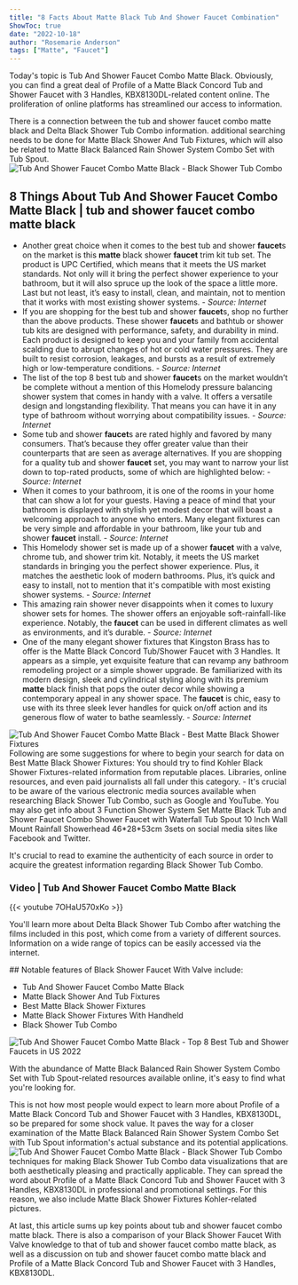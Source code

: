 ```yaml
---
title: "8 Facts About Matte Black Tub And Shower Faucet Combination"
ShowToc: true 
date: "2022-10-18"
author: "Rosemarie Anderson" 
tags: ["Matte", "Faucet"]
---
```


	
Today's topic is Tub And Shower Faucet Combo Matte Black. Obviously, you can find a great deal of Profile of a Matte Black Concord Tub and Shower Faucet with 3 Handles, KBX8130DL-related content online. The proliferation of online platforms has streamlined our access to information.

There is a connection between the tub and shower faucet combo matte black and Delta Black Shower Tub Combo information. additional searching needs to be done for Matte Black Shower And Tub Fixtures, which will also be related to Matte Black Balanced Rain Shower System Combo Set with Tub Spout.
<img loading="lazy" src="https://beckiowens.com/wp-content/uploads/2018/03/villa-bonita-master-bath-brizo-widespread-rook-faucet.jpg" onerror="this.onerror=null;this.src='https://blogger.googleusercontent.com/img/a/AVvXsEhe7F7TRXHtjiKvHb5vS7DmnxvpHiDyoYyYvm1nHB3Qp2_w3BnM6A2eq4v7FYxCC9bfZt3a9vIMtAYEKUiaDQbHMg-ViyGmRIj39MLp0bGFfgfYw1Dc9q_H-T0wiTm3l0Uq42dETrN9eC8aGJ9_IORZsxST1AcLR7np1koOfcc7tnHa4S8Mwz_xD9d0=s16000';" alt="Tub And Shower Faucet Combo Matte Black - Black Shower Tub Combo" >

## 8 Things About Tub And Shower Faucet Combo Matte Black | tub and shower faucet combo matte black
-   Another great choice when it comes to the best tub and shower **faucet**s on the market is this **matte** black shower **faucet** trim kit tub set. The product is UPC Certified, which means that it meets the US market standards. Not only will it bring the perfect shower experience to your bathroom, but it will also spruce up the look of the space a little more. Last but not least, it’s easy to install, clean, and maintain, not to mention that it works with most existing shower systems. - <cite>Source: Internet</cite>
-   If you are shopping for the best tub and shower **faucet**s, shop no further than the above products. These shower **faucet**s and bathtub or shower tub kits are designed with performance, safety, and durability in mind. Each product is designed to keep you and your family from accidental scalding due to abrupt changes of hot or cold water pressures. They are built to resist corrosion, leakages, and bursts as a result of extremely high or low-temperature conditions. - <cite>Source: Internet</cite>
-   The list of the top 8 best tub and shower **faucet**s on the market wouldn’t be complete without a mention of this Homelody pressure balancing shower system that comes in handy with a valve. It offers a versatile design and longstanding flexibility. That means you can have it in any type of bathroom without worrying about compatibility issues. - <cite>Source: Internet</cite>
-   Some tub and shower **faucet**s are rated highly and favored by many consumers. That’s because they offer greater value than their counterparts that are seen as average alternatives. If you are shopping for a quality tub and shower **faucet** set, you may want to narrow your list down to top-rated products, some of which are highlighted below: - <cite>Source: Internet</cite>
-   When it comes to your bathroom, it is one of the rooms in your home that can show a lot for your guests. Having a peace of mind that your bathroom is displayed with stylish yet modest decor that will boast a welcoming approach to anyone who enters. Many elegant fixtures can be very simple and affordable in your bathroom, like your tub and shower **faucet** install. - <cite>Source: Internet</cite>
-   This Homelody shower set is made up of a shower **faucet** with a valve, chrome tub, and shower trim kit. Notably, it meets the US market standards in bringing you the perfect shower experience. Plus, it matches the aesthetic look of modern bathrooms. Plus, it’s quick and easy to install, not to mention that it's compatible with most existing shower systems. - <cite>Source: Internet</cite>
-   This amazing rain shower never disappoints when it comes to luxury shower sets for homes. The shower offers an enjoyable soft-rainfall-like experience. Notably, the **faucet** can be used in different climates as well as environments, and it’s durable. - <cite>Source: Internet</cite>
-   One of the many elegant shower fixtures that Kingston Brass has to offer is the Matte Black Concord Tub/Shower Faucet with 3 Handles. It appears as a simple, yet exquisite feature that can revamp any bathroom remodeling project or a simple shower upgrade. Be familiarized with its modern design, sleek and cylindrical styling along with its premium **matte** black finish that pops the outer decor while showing a contemporary appeal in any shower space. The **faucet** is chic, easy to use with its three sleek lever handles for quick on/off action and its generous flow of water to bathe seamlessly. - <cite>Source: Internet</cite>


<img loading="lazy" src="http://mobileimages.lowes.com/product/converted/034449/034449830782_08204504.jpg?size=pdhi" onerror="this.onerror=null;this.src='https://blogger.googleusercontent.com/img/a/AVvXsEhe7F7TRXHtjiKvHb5vS7DmnxvpHiDyoYyYvm1nHB3Qp2_w3BnM6A2eq4v7FYxCC9bfZt3a9vIMtAYEKUiaDQbHMg-ViyGmRIj39MLp0bGFfgfYw1Dc9q_H-T0wiTm3l0Uq42dETrN9eC8aGJ9_IORZsxST1AcLR7np1koOfcc7tnHa4S8Mwz_xD9d0=s16000';" alt="Tub And Shower Faucet Combo Matte Black - Best Matte Black Shower Fixtures" >
Following are some suggestions for where to begin your search for data on Best Matte Black Shower Fixtures:
You should try to find Kohler Black Shower Fixtures-related information from reputable places. Libraries, online resources, and even paid journalists all fall under this category.
- It's crucial to be aware of the various electronic media sources available when researching Black Shower Tub Combo, such as Google and YouTube. You may also get info about 3 Function Shower System Set Matte Black Tub and Shower Faucet Combo Shower Faucet with Waterfall Tub Spout 10 Inch Wall Mount Rainfall Showerhead 46*28*53cm 3sets on social media sites like Facebook and Twitter.

It's crucial to read to examine the authenticity of each source in order to acquire the greatest information regarding Black Shower Tub Combo.

### Video | Tub And Shower Faucet Combo Matte Black
{{< youtube 7OHaU570xKo >}} 

You'll learn more about Delta Black Shower Tub Combo after watching the films included in this post, which come from a variety of different sources. Information on a wide range of topics can be easily accessed via the internet.
<script async="async" data-cfasync="false" src="//normallydemandedalter.com/fe63df3c5408708b15d8dc3d9b206b31/invoke.js"></script>
<div id="container-fe63df3c5408708b15d8dc3d9b206b31"></div>
## Notable features of Black Shower Faucet With Valve include:

- Tub And Shower Faucet Combo Matte Black
- Matte Black Shower And Tub Fixtures
- Best Matte Black Shower Fixtures
- Matte Black Shower Fixtures With Handheld
- Black Shower Tub Combo

 <img loading="lazy" src="https://www.kristinalynne.ca/wp-content/uploads/2018/01/61aa748fc15686d04bba77016d4fd1db.jpg" onerror="this.onerror=null;this.src='https://blogger.googleusercontent.com/img/a/AVvXsEhe7F7TRXHtjiKvHb5vS7DmnxvpHiDyoYyYvm1nHB3Qp2_w3BnM6A2eq4v7FYxCC9bfZt3a9vIMtAYEKUiaDQbHMg-ViyGmRIj39MLp0bGFfgfYw1Dc9q_H-T0wiTm3l0Uq42dETrN9eC8aGJ9_IORZsxST1AcLR7np1koOfcc7tnHa4S8Mwz_xD9d0=s16000';" alt="Tub And Shower Faucet Combo Matte Black - Top 8 Best Tub and Shower Faucets in US 2022" >

With the abundance of Matte Black Balanced Rain Shower System Combo Set with Tub Spout-related resources available online, it's easy to find what you're looking for.

This is not how most people would expect to learn more about Profile of a Matte Black Concord Tub and Shower Faucet with 3 Handles, KBX8130DL, so be prepared for some shock value. It paves the way for a closer examination of the Matte Black Balanced Rain Shower System Combo Set with Tub Spout information's actual substance and its potential applications.
<img loading="lazy" src="https://www.ladyyard.com/media/catalog/product/cache/1/thumbnail/9df78eab33525d08d6e5fb8d27136e95/m/o/modern_stylish_wall_mount_waterfall_bathtub_faucet_with_hand_shower_in_matte_black_solid_brassj021054-us_1.jpg" onerror="this.onerror=null;this.src='https://blogger.googleusercontent.com/img/a/AVvXsEhe7F7TRXHtjiKvHb5vS7DmnxvpHiDyoYyYvm1nHB3Qp2_w3BnM6A2eq4v7FYxCC9bfZt3a9vIMtAYEKUiaDQbHMg-ViyGmRIj39MLp0bGFfgfYw1Dc9q_H-T0wiTm3l0Uq42dETrN9eC8aGJ9_IORZsxST1AcLR7np1koOfcc7tnHa4S8Mwz_xD9d0=s16000';" alt="Tub And Shower Faucet Combo Matte Black - Black Shower Tub Combo" >
techniques for making Black Shower Tub Combo data visualizations that are both aesthetically pleasing and practically applicable. They can spread the word about Profile of a Matte Black Concord Tub and Shower Faucet with 3 Handles, KBX8130DL in professional and promotional settings. For this reason, we also include Matte Black Shower Fixtures Kohler-related pictures.

At last, this article sums up key points about tub and shower faucet combo matte black. There is also a comparison of your Black Shower Faucet With Valve knowledge to that of tub and shower faucet combo matte black, as well as a discussion on tub and shower faucet combo matte black and Profile of a Matte Black Concord Tub and Shower Faucet with 3 Handles, KBX8130DL.
	
	

